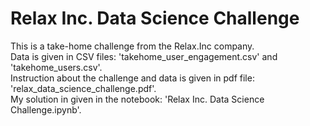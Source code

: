 # Relax Inc. Data Science Challenge
This is a take-home challenge from the Relax.Inc company.<br>
Data is given in CSV files: 'takehome_user_engagement.csv' and 'takehome_users.csv'.<br>
Instruction about the challenge and data is given in pdf file: 'relax_data_science_challenge.pdf'.<br>
My solution in given in the notebook: 'Relax Inc. Data Science Challenge.ipynb'.

